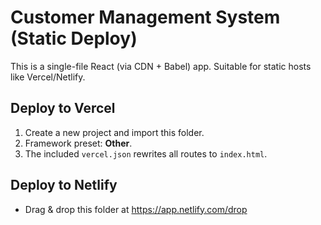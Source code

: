 # Customer Management System (Static Deploy)

This is a single-file React (via CDN + Babel) app. Suitable for static hosts like Vercel/Netlify.

## Deploy to Vercel
1. Create a new project and import this folder.
2. Framework preset: **Other**.
3. The included `vercel.json` rewrites all routes to `index.html`.

## Deploy to Netlify
- Drag & drop this folder at https://app.netlify.com/drop
